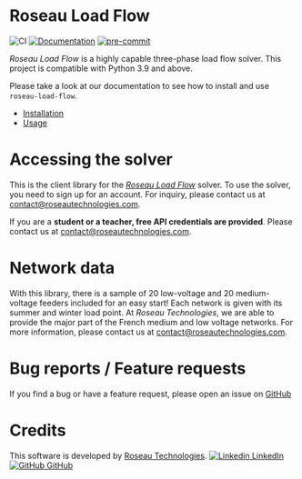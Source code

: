 # Roseau Load Flow #

![CI](https://github.com/RoseauTechnologies/Roseau_Load_Flow/workflows/CI/badge.svg)
[![Documentation](https://github.com/RoseauTechnologies/Roseau_Load_Flow/actions/workflows/doc.yml/badge.svg)](https://github.com/RoseauTechnologies/Roseau_Load_Flow/actions/workflows/doc.yml)
[![pre-commit](https://github.com/RoseauTechnologies/Roseau_Load_Flow/actions/workflows/pre-commit.yml/badge.svg)](https://github.com/RoseauTechnologies/Roseau_Load_Flow/actions/workflows/pre-commit.yml)

*Roseau Load Flow* is a highly capable three-phase load flow solver. This project is compatible with Python 3.9 and
above.

Please take a look at our documentation to see how to install and use `roseau-load-flow`.

* [Installation](https://roseautechnologies.github.io/Roseau_Load_Flow/Installation.html)
* [Usage](https://roseautechnologies.github.io/Roseau_Load_Flow/notebooks/Getting_Started.html)

# Accessing the solver #

This is the client library for the
[*Roseau Load Flow*](https://www.roseautechnologies.com/en/roseau-load-flow-en/) solver. To use the solver, you
need to sign up for an account. For inquiry, please contact us at contact@roseautechnologies.com.

If you are a **student or a teacher, free API credentials are provided**. Please contact us at
contact@roseautechnologies.com.

# Network data #

With this library, there is a sample of 20 low-voltage and 20 medium-voltage feeders included for an easy
start! Each network is given with its summer and winter load point. At *Roseau Technologies*, we are able to provide
the major part of the French medium and low voltage networks. For more information, please contact us at
contact@roseautechnologies.com.

# Bug reports / Feature requests #

If you find a bug or have a feature request, please open an issue on
[GitHub](https://github.com/RoseauTechnologies/Roseau_Load_Flow/issues)

# Credits #

This software is developed by [Roseau Technologies](https://www.roseautechnologies.com/en).
[![Linkedin](https://i.stack.imgur.com/gVE0j.png) LinkedIn](https://www.linkedin.com/company/roseau-technologies/)
&nbsp;
[![GitHub](https://i.stack.imgur.com/tskMh.png) GitHub](https://github.com/RoseauTechnologies)
